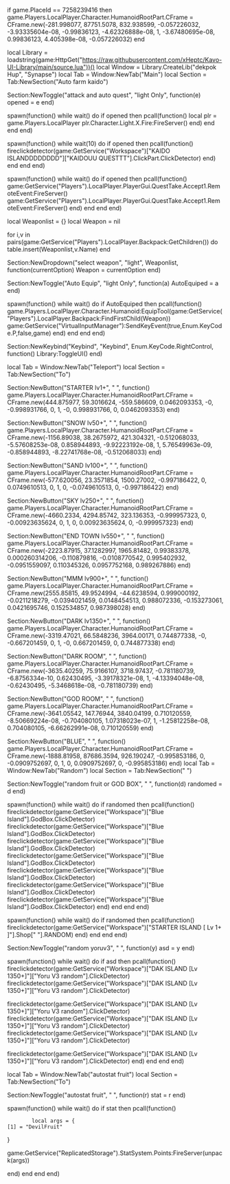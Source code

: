 if game.PlaceId == 7258239416 then 
	game.Players.LocalPlayer.Character.HumanoidRootPart.CFrame = CFrame.new(-281.998077, 87751.5078, 832.938599, -0.057226032, -3.93335604e-08, -0.99836123, -4.62326888e-08, 1, -3.67480695e-08, 0.99836123, 4.405398e-08, -0.057226032) 
end

local Library = loadstring(game:HttpGet("https://raw.githubusercontent.com/xHeptc/Kavo-UI-Library/main/source.lua"))()
local Window = Library.CreateLib("dekpok Hup", "Synapse")
local Tab = Window:NewTab("Main")
local Section = Tab:NewSection("Auto farm kaido")

Section:NewToggle("attack and auto quest", "light Only", function(e)
opened = e
end)

spawn(function()
while wait() do
if opened then
	pcall(function()
local plr = game.Players.LocalPlayer
   plr.Character.Light.X.Fire:FireServer()
end)
end
end
end)



spawn(function()
while wait(10) do
if opened then
pcall(function()
	fireclickdetector(game:GetService("Workspace")["KAIDO ISLANDDDDDDDD"]["KAIDOUU QUESTTT"].ClickPart.ClickDetector)
end)
end
end
end)

spawn(function()
while wait() do
if opened then
pcall(function()
game:GetService("Players").LocalPlayer.PlayerGui.QuestTake.Accept1.RemoteEvent:FireServer()
game:GetService("Players").LocalPlayer.PlayerGui.QuestTake.Accept1.RemoteEvent:FireServer()
end)
end
end
end)
 




local Weaponlist = {}
local Weapon = nil

for i,v in pairs(game:GetService("Players").LocalPlayer.Backpack:GetChildren()) do
    table.insert(Weaponlist,v.Name)
end

Section:NewDropdown("select weapon", "light", Weaponlist, function(currentOption)
    Weapon = currentOption
end)

Section:NewToggle("Auto Equip", "light Only", function(a)
AutoEquiped = a
end)

spawn(function()
while wait() do
if AutoEquiped then
pcall(function()
game.Players.LocalPlayer.Character.Humanoid:EquipTool(game:GetService("Players").LocalPlayer.Backpack:FindFirstChild(Weapon))
game:GetService("VirtualInputManager"):SendKeyEvent(true,Enum.KeyCode.P,false,game)
end)
end
end
end)

Section:NewKeybind("Keybind", "Keybind", Enum.KeyCode.RightControl, function()
	Library:ToggleUI()
end)

local Tab = Window:NewTab("Teleport")
local Section = Tab:NewSection("To")


Section:NewButton("STARTER lv1+", " ", function()
    game.Players.LocalPlayer.Character.HumanoidRootPart.CFrame = CFrame.new(444.875977, 59.3016624, -559.586609, 0.0462093353, -0, -0.998931766, 0, 1, -0, 0.998931766, 0, 0.0462093353)
end)

Section:NewButton("SNOW lv50+", " ", function()
    game.Players.LocalPlayer.Character.HumanoidRootPart.CFrame = CFrame.new(-1156.89038, 38.2675972, 421.304321, -0.512068033, -5.57608253e-08, 0.858944893, -9.92223192e-08, 1, 5.76549963e-09, -0.858944893, -8.22741768e-08, -0.512068033)
end)

Section:NewButton("SAND lv100+", " ", function()
    game.Players.LocalPlayer.Character.HumanoidRootPart.CFrame = CFrame.new(-577.620056, 23.3571854, 1500.27002, -0.997186422, 0, 0.0749610513, 0, 1, 0, -0.0749610513, 0, -0.997186422)
end)

Section:NewButton("SKY lv250+", " ", function()
game.Players.LocalPlayer.Character.HumanoidRootPart.CFrame = CFrame.new(-4660.2334, 4294.85742, 323.136353, -0.999957323, 0, -0.00923635624, 0, 1, 0, 0.00923635624, 0, -0.999957323)
end)

Section:NewButton("END TOWN lv550+", " ", function()
    game.Players.LocalPlayer.Character.HumanoidRootPart.CFrame = CFrame.new(-2223.87915, 37.1282997, 1965.81482, 0.99383378, 0.000260314206, -0.110879816, -0.0108770542, 0.995402932, -0.0951559097, 0.110345326, 0.0957752168, 0.989267886)
end)

Section:NewButton("MMM lv900+", " ", function()
    game.Players.LocalPlayer.Character.HumanoidRootPart.CFrame = CFrame.new(2555.85815, 49.9524994, -44.6238594, 0.999000192, -0.0211218279, -0.0394021459, 0.0148454513, 0.988072336, -0.153273061, 0.0421695746, 0.152534857, 0.987398028)
end)

Section:NewButton("DARK lv1350+", " ", function()
    game.Players.LocalPlayer.Character.HumanoidRootPart.CFrame = CFrame.new(-3319.47021, 66.5848236, 3964.00171, 0.744877338, -0, -0.667201459, 0, 1, -0, 0.667201459, 0, 0.744877338)
end)

Section:NewButton("DARK ROOM", " ", function()
    game.Players.LocalPlayer.Character.HumanoidRootPart.CFrame = CFrame.new(-3635.40259, 75.9166107, 3718.97437, -0.781180739, -6.8756334e-10, 0.62430495, -3.39178321e-08, 1, -4.13394048e-08, -0.62430495, -5.3468618e-08, -0.781180739)
end)

Section:NewButton("GOD ROOM", " ", function()
    game.Players.LocalPlayer.Character.HumanoidRootPart.CFrame = CFrame.new(-3641.05542, 147.76944, 3840.04199, 0.710120559, -8.50669224e-08, -0.704080105, 1.07318023e-07, 1, -1.25812258e-08, 0.704080105, -6.66262991e-08, 0.710120559)
end)

Section:NewButton("BLUE", " ", function()
game.Players.LocalPlayer.Character.HumanoidRootPart.CFrame = CFrame.new(-1888.81958, 87686.3594, 926.190247, -0.995853186, 0, -0.0909752697, 0, 1, 0, 0.0909752697, 0, -0.995853186)
end)
local Tab = Window:NewTab("Random")
local Section = Tab:NewSection(" ")

Section:NewToggle("random fruit or GOD BOX", " ", function(d)
randomed = d
end)

spawn(function()
while wait() do
if randomed then
	pcall(function()
fireclickdetector(game:GetService("Workspace")["Blue Island"].GodBox.ClickDetector)
fireclickdetector(game:GetService("Workspace")["Blue Island"].GodBox.ClickDetector)
fireclickdetector(game:GetService("Workspace")["Blue Island"].GodBox.ClickDetector)
fireclickdetector(game:GetService("Workspace")["Blue Island"].GodBox.ClickDetector)
fireclickdetector(game:GetService("Workspace")["Blue Island"].GodBox.ClickDetector)
fireclickdetector(game:GetService("Workspace")["Blue Island"].GodBox.ClickDetector)
fireclickdetector(game:GetService("Workspace")["Blue Island"].GodBox.ClickDetector)
end)
end
end
end)

spawn(function()
while wait() do
if randomed then
	pcall(function()
fireclickdetector(game:GetService("Workspace")["STARTER ISLAND [ Lv 1+ ]"].Shop[" "].RANDOM)
end)
end
end
end)

Section:NewToggle("random yoruv3", " ", function(y)
asd = y
end)

spawn(function()
while wait() do
if asd then
	pcall(function()
fireclickdetector(game:GetService("Workspace")["DAK ISLAND [Lv 1350+]"]["Yoru V3 random"].ClickDetector)
	fireclickdetector(game:GetService("Workspace")["DAK ISLAND [Lv 1350+]"]["Yoru V3 random"].ClickDetector)

fireclickdetector(game:GetService("Workspace")["DAK ISLAND [Lv 1350+]"]["Yoru V3 random"].ClickDetector)
	fireclickdetector(game:GetService("Workspace")["DAK ISLAND [Lv 1350+]"]["Yoru V3 random"].ClickDetector)
	fireclickdetector(game:GetService("Workspace")["DAK ISLAND [Lv 1350+]"]["Yoru V3 random"].ClickDetector)

fireclickdetector(game:GetService("Workspace")["DAK ISLAND [Lv 1350+]"]["Yoru V3 random"].ClickDetector)
end)
end
end
end)

local Tab = Window:NewTab("autostat fruit")
local Section = Tab:NewSection("To")

Section:NewToggle("autostat fruit", " ", function(r)
stat = r
end)

spawn(function()
while wait() do
if stat then
	pcall(function()

			local args = {
    [1] = "DevilFruit"
}

game:GetService("ReplicatedStorage").StatSystem.Points:FireServer(unpack(args))
		
end)
end
end
end)
	
		
        




